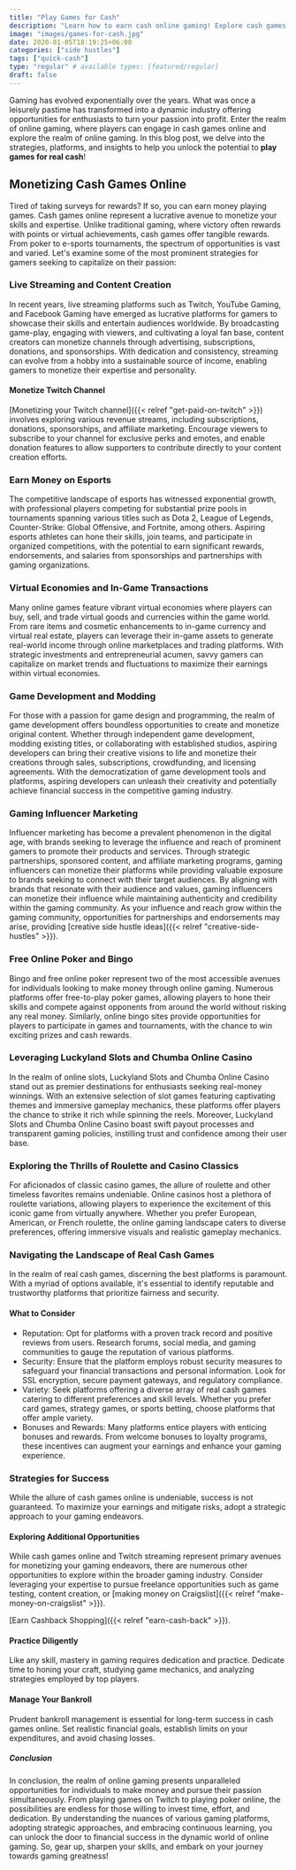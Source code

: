 ```yaml
---
title: "Play Games for Cash"
description: "Learn how to earn cash online gaming! Explore cash games online and discover the best real cash games. Find strategies, platforms, and tips."
image: "images/games-for-cash.jpg"
date: 2020-01-05T18:19:25+06:00
categories: ["side hustles"]
tags: ["quick-cash"]
type: "regular" # available types: [featured/regular]
draft: false
---
```


Gaming has evolved exponentially over the years. What was once a leisurely pastime has transformed into a dynamic industry offering opportunities for enthusiasts to turn your passion into profit. Enter the realm of online gaming, where players can engage in cash games online and explore the realm of online gaming. In this blog post, we delve into the strategies, platforms, and insights to help you unlock the potential to **play games for real cash**!

## Monetizing Cash Games Online

Tired of taking surveys for rewards? If so, you can earn money playing games. Cash games online represent a lucrative avenue to monetize your skills and expertise. Unlike traditional gaming, where victory often rewards with points or virtual achievements, cash games offer tangible rewards. From poker to e-sports tournaments, the spectrum of opportunities is vast and varied. Let's examine some of the most prominent strategies for gamers seeking to capitalize on their passion:

### Live Streaming and Content Creation

In recent years, live streaming platforms such as Twitch, YouTube Gaming, and Facebook Gaming have emerged as lucrative platforms for gamers to showcase their skills and entertain audiences worldwide. By broadcasting game-play, engaging with viewers, and cultivating a loyal fan base, content creators can monetize channels through advertising, subscriptions, donations, and sponsorships. With dedication and consistency, streaming can evolve from a hobby into a sustainable source of income, enabling gamers to monetize their expertise and personality.

#### Monetize Twitch Channel

[Monetizing your Twitch channel]({{< relref "get-paid-on-twitch" >}}) involves exploring various revenue streams, including subscriptions, donations, sponsorships, and affiliate marketing. Encourage viewers to subscribe to your channel for exclusive perks and emotes, and enable donation features to allow supporters to contribute directly to your content creation efforts.

### Earn Money on Esports

The competitive landscape of esports has witnessed exponential growth, with professional players competing for substantial prize pools in tournaments spanning various titles such as Dota 2, League of Legends, Counter-Strike: Global Offensive, and Fortnite, among others. Aspiring esports athletes can hone their skills, join teams, and participate in organized competitions, with the potential to earn significant rewards, endorsements, and salaries from sponsorships and partnerships with gaming organizations.

### Virtual Economies and In-Game Transactions

Many online games feature vibrant virtual economies where players can buy, sell, and trade virtual goods and currencies within the game world. From rare items and cosmetic enhancements to in-game currency and virtual real estate, players can leverage their in-game assets to generate real-world income through online marketplaces and trading platforms. With strategic investments and entrepreneurial acumen, savvy gamers can capitalize on market trends and fluctuations to maximize their earnings within virtual economies.

### Game Development and Modding

For those with a passion for game design and programming, the realm of game development offers boundless opportunities to create and monetize original content. Whether through independent game development, modding existing titles, or collaborating with established studios, aspiring developers can bring their creative visions to life and monetize their creations through sales, subscriptions, crowdfunding, and licensing agreements. With the democratization of game development tools and platforms, aspiring developers can unleash their creativity and potentially achieve financial success in the competitive gaming industry.

### Gaming Influencer Marketing

Influencer marketing has become a prevalent phenomenon in the digital age, with brands seeking to leverage the influence and reach of prominent gamers to promote their products and services. Through strategic partnerships, sponsored content, and affiliate marketing programs, gaming influencers can monetize their platforms while providing valuable exposure to brands seeking to connect with their target audiences. By aligning with brands that resonate with their audience and values, gaming influencers can monetize their influence while maintaining authenticity and credibility within the gaming community. As your influence and reach grow within the gaming community, opportunities for partnerships and endorsements may arise, providing [creative side hustle ideas]({{< relref "creative-side-hustles" >}}).

### Free Online Poker and Bingo

Bingo and free online poker represent two of the most accessible avenues for individuals looking to make money through online gaming. Numerous platforms offer free-to-play poker games, allowing players to hone their skills and compete against opponents from around the world without risking any real money. Similarly, online bingo sites provide opportunities for players to participate in games and tournaments, with the chance to win exciting prizes and cash rewards.

### Leveraging Luckyland Slots and Chumba Online Casino

In the realm of online slots, Luckyland Slots and Chumba Online Casino stand out as premier destinations for enthusiasts seeking real-money winnings. With an extensive selection of slot games featuring captivating themes and immersive gameplay mechanics, these platforms offer players the chance to strike it rich while spinning the reels. Moreover, Luckyland Slots and Chumba Online Casino boast swift payout processes and transparent gaming policies, instilling trust and confidence among their user base.

### Exploring the Thrills of Roulette and Casino Classics

For aficionados of classic casino games, the allure of roulette and other timeless favorites remains undeniable. Online casinos host a plethora of roulette variations, allowing players to experience the excitement of this iconic game from virtually anywhere. Whether you prefer European, American, or French roulette, the online gaming landscape caters to diverse preferences, offering immersive visuals and realistic gameplay mechanics.

### Navigating the Landscape of Real Cash Games

In the realm of real cash games, discerning the best platforms is paramount. With a myriad of options available, it's essential to identify reputable and trustworthy platforms that prioritize fairness and security.

#### What to Consider

* Reputation: Opt for platforms with a proven track record and positive reviews from users. Research forums, social media, and gaming communities to gauge the reputation of various platforms.
* Security: Ensure that the platform employs robust security measures to safeguard your financial transactions and personal information. Look for SSL encryption, secure payment gateways, and regulatory compliance.
* Variety: Seek platforms offering a diverse array of real cash games catering to different preferences and skill levels. Whether you prefer card games, strategy games, or sports betting, choose platforms that offer ample variety.
* Bonuses and Rewards: Many platforms entice players with enticing bonuses and rewards. From welcome bonuses to loyalty programs, these incentives can augment your earnings and enhance your gaming experience.

### Strategies for Success

While the allure of cash games online is undeniable, success is not guaranteed. To maximize your earnings and mitigate risks, adopt a strategic approach to your gaming endeavors.

#### Exploring Additional Opportunities

While cash games online and Twitch streaming represent primary avenues for monetizing your gaming endeavors, there are numerous other opportunities to explore within the broader gaming industry. Consider leveraging your expertise to pursue freelance opportunities such as game testing, content creation, or [making money on Craigslist]({{< relref "make-money-on-craigslist" >}}).

[Earn Cashback Shopping]({{< relref "earn-cash-back" >}}).

#### Practice Diligently

Like any skill, mastery in gaming requires dedication and practice. Dedicate time to honing your craft, studying game mechanics, and analyzing strategies employed by top players.

#### Manage Your Bankroll

Prudent bankroll management is essential for long-term success in cash games online. Set realistic financial goals, establish limits on your expenditures, and avoid chasing losses.

##### Conclusion

In conclusion, the realm of online gaming presents unparalleled opportunities for individuals to make money and pursue their passion simultaneously. From playing games on Twitch to playing poker online, the possibilities are endless for those willing to invest time, effort, and dedication. By understanding the nuances of various gaming platforms, adopting strategic approaches, and embracing continuous learning, you can unlock the door to financial success in the dynamic world of online gaming. So, gear up, sharpen your skills, and embark on your journey towards gaming greatness!
